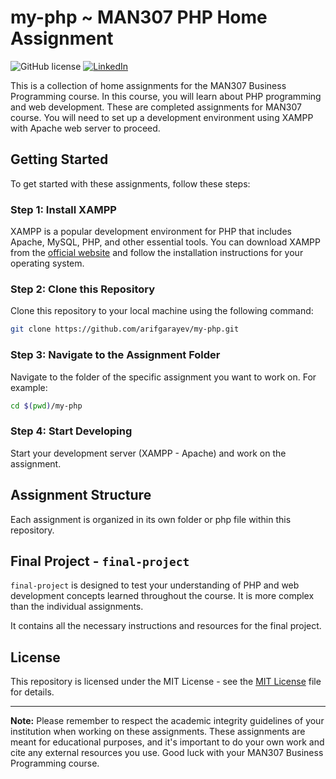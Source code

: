 # my-php ~ MAN307 PHP Home Assignment

![GitHub license](https://img.shields.io/badge/license-MIT-blue.svg) 
[![LinkedIn](https://img.shields.io/badge/LinkedIn-Connect-blue.svg)](https://linkedin.com/in/garayevarif/)

This is a collection of home assignments for the MAN307 Business Programming course. In this course, you will learn about PHP programming and web development. These are completed assignments for MAN307 course. You will need to set up a development environment using XAMPP with Apache web server to proceed.

## Getting Started

To get started with these assignments, follow these steps:

### Step 1: Install XAMPP

XAMPP is a popular development environment for PHP that includes Apache, MySQL, PHP, and other essential tools. You can download XAMPP from the [official website](https://www.apachefriends.org/index.html) and follow the installation instructions for your operating system.

### Step 2: Clone this Repository

Clone this repository to your local machine using the following command:

```bash
git clone https://github.com/arifgarayev/my-php.git
```

### Step 3: Navigate to the Assignment Folder

Navigate to the folder of the specific assignment you want to work on. For example:

```bash
cd $(pwd)/my-php
```

### Step 4: Start Developing

Start your development server (XAMPP - Apache) and work on the assignment.

## Assignment Structure

Each assignment is organized in its own folder or php file within this repository. 

## Final Project - `final-project`

`final-project` is designed to test your understanding of PHP and web development concepts learned throughout the course. It is more complex than the individual assignments.

It contains all the necessary instructions and resources for the final project.


## License

This repository is licensed under the MIT License - see the [MIT License](https://mit-license.org/) file for details.

---

**Note:** Please remember to respect the academic integrity guidelines of your institution when working on these assignments. These assignments are meant for educational purposes, and it's important to do your own work and cite any external resources you use. Good luck with your MAN307 Business Programming course.
